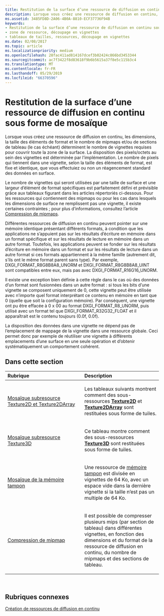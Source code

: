 ```yaml
---
title: Restitution de la surface d’une ressource de diffusion en continu sous forme de mosaïque
description: Lorsque vous créez une ressource de diffusion en continu, les dimensions, la taille des éléments de format et le nombre de mipmaps et/ou de sections de tableau (le cas échéant) déterminent le nombre de vignettes requises pour couvrir toute la zone de la surface.
ms.assetid: 3485FD8D-2A06-4B0A-8810-ECF37736F94B
keywords:
- Restitution de la surface d’une ressource de diffusion en continu sous forme de mosaïque
- zone de ressource, découpage en vignettes
- tableaux de tailles, ressources, découpage en vignettes
ms.date: 02/08/2017
ms.topic: article
ms.localizationpriority: medium
ms.openlocfilehash: 28fac411ad814167dcef3b02424c866bd3453344
ms.sourcegitcommit: ac7f3422f8d83618f9b6b5615a37f8e5c115b3c4
ms.translationtype: MT
ms.contentlocale: fr-FR
ms.lasthandoff: 05/29/2019
ms.locfileid: "66370596"
---
```

# <a name="how-a-streaming-resources-area-is-tiled"></a>Restitution de la surface d’une ressource de diffusion en continu sous forme de mosaïque


Lorsque vous créez une ressource de diffusion en continu, les dimensions, la taille des éléments de format et le nombre de mipmaps et/ou de sections de tableau (le cas échéant) déterminent le nombre de vignettes requises pour couvrir toute la zone de la surface. La disposition des pixels/octets au sein des vignettes est déterminée par l’implémentation. Le nombre de pixels qui tiennent dans une vignette, selon la taille des éléments de format, est fixe et identique, que vous effectuiez ou non un réagencement standard des données en surface.

Le nombre de vignettes qui seront utilisées par une taille de surface et une largeur d’élément de format spécifiques est parfaitement défini et prévisible grâce aux tableaux figurant dans les articles répertoriés ci-dessous. Pour les ressources qui contiennent des mipmaps ou pour les cas dans lesquels les dimensions de surface ne remplissent pas une vignette, il existe certaines contraintes ; pour plus d’informations, consultez l’article [Compression de mipmaps](mipmap-packing.md).

Différentes ressources de diffusion en continu peuvent pointer sur une mémoire identique présentant différents formats, à condition que les applications ne s’appuient pas sur les résultats d’écriture en mémoire dans un format spécifique et sur les résultats de lecture en mémoire dans un autre format. Toutefois, les applications peuvent se fonder sur les résultats d’écriture en mémoire dans un format et sur les résultats de lecture dans un autre format si ces formats appartiennent à la même famille (autrement dit, s’ils ont le même format parent sans type). Par exemple, DXGI\_FORMAT\_R8G8B8A8\_UNORM et DXGI\_FORMAT\_R8G8B8A8\_UINT sont compatibles entre eux, mais pas avec DXGI\_FORMAT\_R16G16\_UNORM.

Il existe une exception bien définie à cette règle dans le cas où des données d’un format sont fusionnées dans un autre format : si tous les bits d’une vignette se composent uniquement de 0, cette vignette peut être utilisée avec n’importe quel format interprétant ce contenu en mémoire en tant que 0 (quelle que soit la configuration mémoire). Par conséquent, une vignette ont pu être effacée à 0 x 00 au format DXGI\_FORMAT\_R8\_UNORM, puis utilisé avec un format tel que DXGI\_FORMAT\_R32G32\_FLOAT et il apparaîtrait est le contenu toujours (0.0f, 0.0f).

La disposition des données dans une vignette ne dépend pas de l’emplacement de mappage de la vignette dans une ressource globale. Ceci permet donc par exemple de réutiliser une vignette à différents emplacements d’une surface en une seule opération et d’obtenir systématiquement un comportement cohérent.

## <a name="span-idin-this-sectionspanin-this-section"></a><span id="in-this-section"></span>Dans cette section


<table>
<colgroup>
<col width="50%" />
<col width="50%" />
</colgroup>
<thead>
<tr class="header">
<th align="left">Rubrique</th>
<th align="left">Description</th>
</tr>
</thead>
<tbody>
<tr class="odd">
<td align="left"><p><a href="texture2d-and-texture2darray-subresource-tiling.md">Mosaïque subresource Texture2D et Texture2DArray</a></p></td>
<td align="left"><p>Les tableaux suivants montrent comment des sous-ressources <a href="https://docs.microsoft.com/windows/desktop/direct3dhlsl/sm5-object-texture2d"><strong>Texture2D</strong></a> et <a href="https://docs.microsoft.com/windows/desktop/direct3dhlsl/sm5-object-texture2darray"><strong>Texture2DArray</strong></a> sont restituées sous forme de tuiles.</p></td>
</tr>
<tr class="even">
<td align="left"><p><a href="texture3d-subresource-tiling.md">Mosaïque subresource Texture3D</a></p></td>
<td align="left"><p>Ce tableau montre comment des sous-ressources <a href="https://docs.microsoft.com/windows/desktop/direct3dhlsl/sm5-object-texture3d"><strong>Texture3D</strong></a> sont restituées sous forme de tuiles.</p></td>
</tr>
<tr class="odd">
<td align="left"><p><a href="buffer-tiling.md">Mosaïque de la mémoire tampon</a></p></td>
<td align="left"><p>Une ressource de <a href="introduction-to-buffers.md">mémoire tampon</a> est divisée en vignettes de 64 Ko, avec un espace vide dans la dernière vignette si la taille n’est pas un multiple de 64 Ko.</p></td>
</tr>
<tr class="even">
<td align="left"><p><a href="mipmap-packing.md">Compression de mipmap</a></p></td>
<td align="left"><p>Il est possible de compresser plusieurs mips (par section de tableau) dans différentes vignettes, en fonction des dimensions et du format de la ressource de diffusion en continu, du nombre de mipmaps et des sections de tableau.</p></td>
</tr>
</tbody>
</table>

 

## <a name="span-idrelated-topicsspanrelated-topics"></a><span id="related-topics"></span>Rubriques connexes


[Création de ressources de diffusion en continu](creating-streaming-resources.md)

 

 




